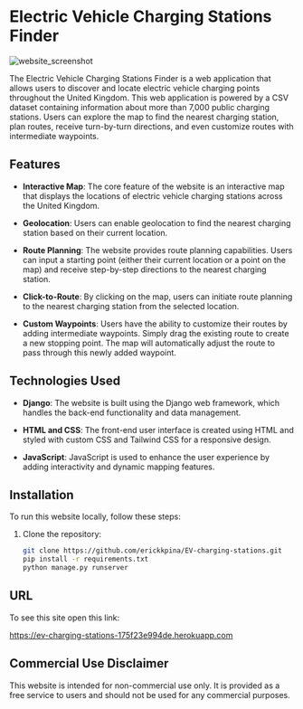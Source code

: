 # Electric Vehicle Charging Stations Finder

![website_screenshot](https://github.com/erickkpina/EV-charging-stations/assets/91835382/eaa55937-4450-4a60-b9e0-b7b89d880eec)


The Electric Vehicle Charging Stations Finder is a web application that allows users to discover and locate electric vehicle charging points throughout the United Kingdom. This web application is powered by a CSV dataset containing information about more than 7,000 public charging stations. Users can explore the map to find the nearest charging station, plan routes, receive turn-by-turn directions, and even customize routes with intermediate waypoints.

## Features

- **Interactive Map**: The core feature of the website is an interactive map that displays the locations of electric vehicle charging stations across the United Kingdom.

- **Geolocation**: Users can enable geolocation to find the nearest charging station based on their current location.

- **Route Planning**: The website provides route planning capabilities. Users can input a starting point (either their current location or a point on the map) and receive step-by-step directions to the nearest charging station.

- **Click-to-Route**: By clicking on the map, users can initiate route planning to the nearest charging station from the selected location.

- **Custom Waypoints**: Users have the ability to customize their routes by adding intermediate waypoints. Simply drag the existing route to create a new stopping point. The map will automatically adjust the route to pass through this newly added waypoint.

## Technologies Used

- **Django**: The website is built using the Django web framework, which handles the back-end functionality and data management.

- **HTML and CSS**: The front-end user interface is created using HTML and styled with custom CSS and Tailwind CSS for a responsive design.

- **JavaScript**: JavaScript is used to enhance the user experience by adding interactivity and dynamic mapping features.

## Installation

To run this website locally, follow these steps:

1. Clone the repository:
   ```bash
   git clone https://github.com/erickkpina/EV-charging-stations.git
   pip install -r requirements.txt
   python manage.py runserver

## URL

To see this site open this link:

https://ev-charging-stations-175f23e994de.herokuapp.com

## Commercial Use Disclaimer

This website is intended for non-commercial use only. It is provided as a free service to users and should not be used for any commercial purposes.

